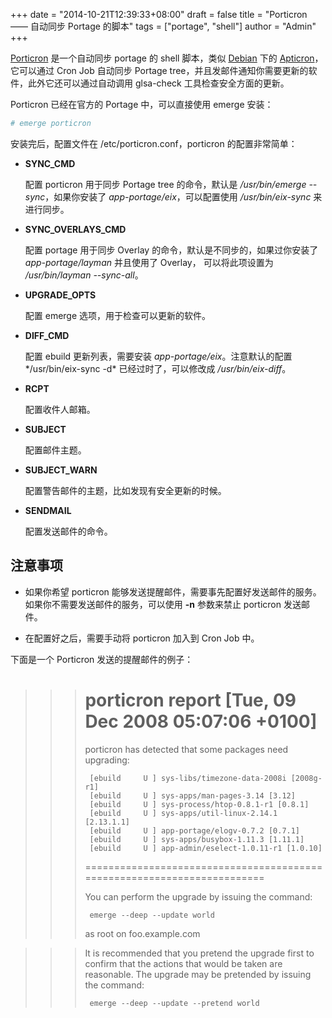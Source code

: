 +++
date = "2014-10-21T12:39:33+08:00"
draft = false
title = "Porticron —— 自动同步 Portage 的脚本"
tags = ["portage", "shell"]
author = "Admin"
+++

[Porticron](https://github.com/hollow/porticron) 是一个自动同步 portage 的 shell 脚本，类似 [Debian](https://www.debian.org/) 下的 [Apticron](http://terminal28.com/apticron-automatic-email-notification-when-updates-available-debian/)，它可以通过 Cron Job 自动同步 Portage tree，并且发邮件通知你需要更新的软件，此外它还可以通过自动调用 glsa-check 工具检查安全方面的更新。 
<!--more-->
Porticron 已经在官方的 Portage 中，可以直接使用 emerge 安装：

``` bash
# emerge porticron
```

安装完后，配置文件在 /etc/porticron.conf，porticron 的配置非常简单：

 - **SYNC_CMD**
 
    配置 porticron 用于同步 Portage tree 的命令，默认是 */usr/bin/emerge --sync*，如果你安装了 *app-portage/eix*，可以配置使用 */usr/bin/eix-sync* 来进行同步。
 
 - **SYNC_OVERLAYS_CMD**
 
    配置 portage 用于同步 Overlay 的命令，默认是不同步的，如果过你安装了 *app-portage/layman* 并且使用了 Overlay， 可以将此项设置为 */usr/bin/layman --sync-all*。
    
 - **UPGRADE_OPTS**
 
    配置 emerge 选项，用于检查可以更新的软件。
    
 - **DIFF_CMD**
 
    配置 ebuild 更新列表，需要安装 *app-portage/eix*。注意默认的配置*/usr/bin/eix-sync -d* 已经过时了，可以修改成 */usr/bin/eix-diff*。
    
 - **RCPT**
 
    配置收件人邮箱。
    
 - **SUBJECT**
 
    配置邮件主题。
    
 - **SUBJECT_WARN**
 
    配置警告邮件的主题，比如发现有安全更新的时候。
    
 - **SENDMAIL**
 
    配置发送邮件的命令。

## 注意事项

 - 如果你希望 porticron 能够发送提醒邮件，需要事先配置好发送邮件的服务。如果你不需要发送邮件的服务，可以使用 **-n** 参数来禁止 porticron 发送邮件。  
 
 - 在配置好之后，需要手动将 porticron 加入到 Cron Job 中。
   
下面是一个 Porticron 发送的提醒邮件的例子：

>>>  porticron report [Tue, 09 Dec 2008 05:07:06 +0100]
>>>  ========================================================================
>>>
>>>  porticron has detected that some packages need upgrading:
>>>
>>>      [ebuild     U ] sys-libs/timezone-data-2008i [2008g-r1]
>>>      [ebuild     U ] sys-apps/man-pages-3.14 [3.12]
>>>      [ebuild     U ] sys-process/htop-0.8.1-r1 [0.8.1]
>>>      [ebuild     U ] sys-apps/util-linux-2.14.1 [2.13.1.1]
>>>      [ebuild     U ] app-portage/elogv-0.7.2 [0.7.1]
>>>      [ebuild     U ] sys-apps/busybox-1.11.3 [1.11.1]
>>>      [ebuild     U ] app-admin/eselect-1.0.11-r1 [1.0.10]
>>>
>>>  ========================================================================
>>>
>>>  You can perform the upgrade by issuing the command:
>>>
>>>      emerge --deep --update world
>>>
>>>  as root on foo.example.com

>>>  It is recommended that you pretend the upgrade first to confirm that
>>>  the actions that would be taken are reasonable. The upgrade may be
>>>  pretended by issuing the command:
>>>
>>>      emerge --deep --update --pretend world